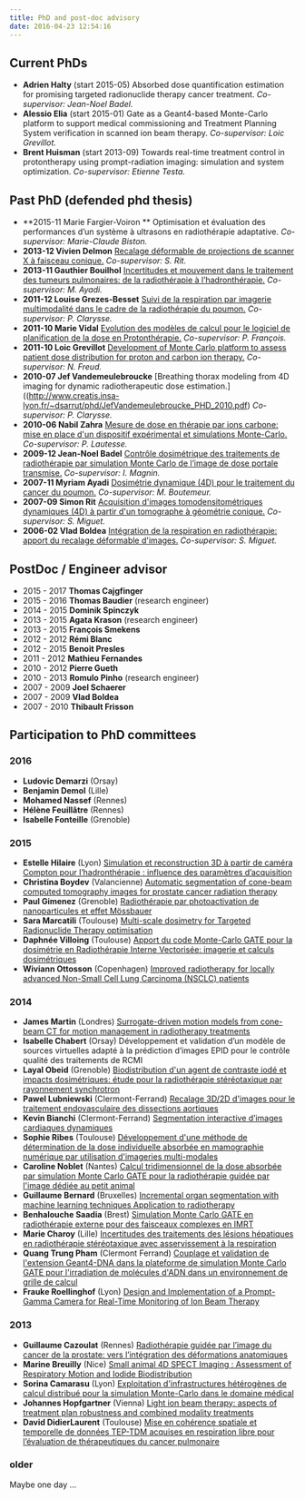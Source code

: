 ```yaml
---
title: PhD and post-doc advisory
date: 2016-04-23 12:54:16
---
```


<!-- * [Current PhDs](#current_phd) -->
<!-- * [Past PhDs](#past_phd) -->
<!-- * [PostDoc](#postdoc) -->
<!-- * [Participation to PhD committees](#committees) -->

<!-- toc -->

<a name="current_phd"></a>
## Current PhDs

* **Adrien Halty** (start 2015-05)
    Absorbed dose quantification estimation for promising targeted radionuclide therapy cancer treatment.
*Co-supervisor:  Jean-Noel Badel.*
* **Alessio Elia** (start 2015-01)
   Gate as a Geant4-based Monte-Carlo platform to support medical commissioning and Treatment Planning System verification in scanned ion beam therapy.
*Co-supervisor:  Loic Grevillot.*
* **Brent Huisman** (start 2013-09)
   Towards real-time treatment control in protontherapy using prompt-radiation imaging: simulation and system optimization.
*Co-supervisor:  Etienne Testa.*

<a name="past_phd"></a>
## Past PhD (defended phd thesis)

* **2015-11  Marie Fargier-Voiron **
Optimisation et évaluation des performances d’un système à ultrasons en radiothérapie adaptative.
*Co-supervisor:  Marie-Claude Biston.*
* **2013-12  Vivien Delmon**
[Recalage déformable de projections de scanner X à faisceau conique.](https://www.creatis.insa-lyon.fr/site/en/www.creatis.insa-lyon.fr/_srit/biblio/delmon2013a.html)
*Co-supervisor:  S. Rit.*
* **2013-11 Gauthier Bouilhol**
[Incertitudes et mouvement dans le traitement des tumeurs pulmonaires: de la radiothérapie à l’hadronthérapie.](http://www.creatis.insa-lyon.fr/~dsarrut/articles/Bouilhol-phd-2013.pdf)
*Co-supervisor:  M. Ayadi.*
* **2011-12 Louise Grezes-Besset**
[Suivi de la respiration par imagerie multimodalité dans le cadre de la radiothérapie du poumon.](http://www.creatis.insa-lyon.fr/~dsarrut/phd/LouiseGrezesBesset_PHD_2011.pdf)
*Co-supervisor:  P. Clarysse.*
* **2011-10 Marie Vidal**
[Evolution des modèles de calcul pour le logiciel de planification de la dose en Protonthérapie.](http://www.creatis.insa-lyon.fr/~dsarrut/phd/MarieVidal_PhD_2011.pdf)
*Co-supervisor:  P. François.*
* **2011-10 Loic Grevillot**
[Development of Monte Carlo platform to assess patient dose distribution for proton and carbon ion therapy.](http://www.creatis.insa-lyon.fr/~dsarrut/phd/LoicGrevillot_PhD_2011.pdf)
*Co-supervisor:  N. Freud.*
* **2010-07 Jef Vandemeulebroucke**
[Breathing thorax modeling from 4D imaging for dynamic radiotherapeutic dose estimation.]((http://www.creatis.insa-lyon.fr/~dsarrut/phd/JefVandemeulebroucke_PHD_2010.pdf)
*Co-supervisor:  P. Clarysse.*
* **2010-06 Nabil Zahra**
[Mesure de dose en thérapie par ions carbone: mise en place d'un dispositif expérimental et simulations Monte­-Carlo.](http://www.creatis.insa-lyon.fr/~dsarrut/phd/NabilZahra_PHD_2010.pdf)
*Co-supervisor:  P. Lautesse.*
* **2009-12 Jean-Noel Badel**
[Contrôle dosimétrique des traitements de radiothérapie par simulation Monte Carlo de l’image de dose portale transmise.](http://www.creatis.insa-lyon.fr/~dsarrut/phd/JeanNoelBadel_PHD_2009.pdf)
*Co-supervisor:  I. Magnin.*
* **2007-11 Myriam Ayadi**
[Dosimétrie dynamique (4D) pour le traitement du cancer du poumon.](http://www.creatis.insa-lyon.fr/~dsarrut/phd/MyriamAyadi_PHD_2007.pdf)
*Co-supervisor:  M. Boutemeur.*
* **2007-09 Simon Rit**
[Acquisition d'images tomodensitométriques dynamiques (4D) à partir d'un tomographe à géométrie conique.](http://liris.cnrs.fr/Documents/Liris-3354.pdf)
*Co-supervisor:  S. Miguet.*
* **2006-02 Vlad Boldea**
[Intégration de la respiration en radiothérapie: apport du recalage déformable d'images.](http://www.creatis.insa-lyon.fr/~dsarrut/phd/VladBoldea_PhD_2006.pdf)
*Co-supervisor:  S. Miguet.*

<a name="postdoc"></a>
## PostDoc / Engineer advisor

* 2015 - 2017 **Thomas Cajgfinger**
* 2015 - 2016 **Thomas Baudier** (research engineer)
* 2014 - 2015 **Dominik Spinczyk**
* 2013 - 2015 **Agata Krason** (research engineer)
* 2013 - 2015 **François Smekens**
* 2012 - 2012 **Rémi Blanc**
* 2012 - 2015 **Benoit Presles**
* 2011 - 2012 **Mathieu Fernandes**
* 2010 - 2012 **Pierre Gueth**
* 2010 - 2013 **Romulo Pinho** (research engineer)
* 2007 - 2009 **Joel Schaerer**
* 2007 - 2009 **Vlad Boldea**
* 2007 - 2010 **Thibault Frisson**


<a name="committees"></a>
## Participation to PhD committees


### 2016


* **Ludovic Demarzi** (Orsay)
* **Benjamin Demol** (Lille)
* **Mohamed Nassef** (Rennes)
* **Hélène Feuillâtre** (Rennes)
* **Isabelle Fonteille** (Grenoble)

### 2015

* **Estelle Hilaire** (Lyon)
[Simulation et reconstruction 3D à partir de caméra Compton pour l’hadronthérapie : influence des paramètres d’acquisition](https://www.creatis.insa-lyon.fr/~dsarrut/phd-reviews/Estelle-Hilaire-2015.pdf)
* **Christina Boydev** (Valancienne)
[Automatic segmentation of cone-beam computed tomography images for prostate cancer radiation therapy](https://www.creatis.insa-lyon.fr/~dsarrut/phd-reviews/Christina-Boydev-2015.pdf)
* **Paul Gimenez** (Grenoble)
[Radiothérapie par photoactivation de nanoparticules et effet Mössbauer](https://www.creatis.insa-lyon.fr/~dsarrut/phd-reviews/Paul-Gimenez-2015.pdf)
* **Sara Marcatili** (Toulouse)
[Multi-scale dosimetry for Targeted Radionuclide Therapy optimisation](https://www.creatis.insa-lyon.fr/~dsarrut/phd-reviews/Sara-Marcatili-2015.pdf)
* **Daphnée Villoing** (Toulouse)
[Apport du code Monte-Carlo GATE pour la dosimétrie en Radiothérapie Interne Vectorisée: imagerie et calculs dosimétriques](https://www.creatis.insa-lyon.fr/~dsarrut/phd-reviews/Daphnee-Villoing-2015.pdf)
* **Wiviann Ottosson** (Copenhagen)
[Improved radiotherapy for locally advanced Non-Small Cell Lung Carcinoma (NSCLC) patients](https://www.creatis.insa-lyon.fr/~dsarrut/phd-reviews/Wiviann-Ottosson-2015.pdf)

### 2014

* **James Martin** (Londres)
[Surrogate-driven motion models from cone-beam CT for motion management in radiotherapy treatments](https://www.creatis.insa-lyon.fr/~dsarrut/phd-reviews/James-Martin-2014.pdf)
* **Isabelle Chabert** (Orsay)
Développement et validation d’un modèle de sources virtuelles adapté à la prédiction d’images EPID pour le contrôle qualité des traitements de RCMI
* **Layal Obeid** (Grenoble)
[Biodistribution d'un agent de contraste iodé et impacts dosimétriques: étude pour la radiothérapie stéréotaxique par rayonnement synchrotron](https://www.creatis.insa-lyon.fr/~dsarrut/phd-reviews/Layal-Obeid-2014.pdf)
* **Pawel Lubniewski** (Clermont-Ferrand)
[Recalage 3D/2D d'images pour le traitement endovasculaire des dissections aortiques](https://www.creatis.insa-lyon.fr/~dsarrut/phd-reviews/Pawel-Lubniewski-2014.pdf)
* **Kevin Bianchi** (Clermont-Ferrand)
[Segmentation interactive d’images cardiaques dynamiques](https://www.creatis.insa-lyon.fr/~dsarrut/phd-reviews/Kevin-Bianchi-2014.pdf)
* **Sophie Ribes** (Toulouse)
[Développement d'une méthode de détermination de la dose individuelle absorbée en mamographie numérique par utilisation d'imageries multi-modales](https://www.creatis.insa-lyon.fr/~dsarrut/phd-reviews/Sophie-Ribes-2014.pdf)
* **Caroline Noblet** (Nantes)
[Calcul tridimensionnel de la dose absorbée par simulation Monte Carlo GATE pour la radiothérapie guidée par l'image dédiée au petit animal](https://www.creatis.insa-lyon.fr/~dsarrut/phd-reviews/Caroline-Noblet-2014.pdf)
* **Guillaume Bernard** (Bruxelles)
[Incremental organ segmentation with machine learning techniques Application to radiotherapy](https://www.creatis.insa-lyon.fr/~dsarrut/phd-reviews/Guillaume-Bernard-2014.pdf)
* **Benhalouche Saadia** (Brest)
[Simulation Monte Carlo GATE en radiothérapie externe pour des faisceaux complexes en IMRT](https://www.creatis.insa-lyon.fr/~dsarrut/phd-reviews/Saadia-Benhalouche-2014.pdf)
* **Marie Charoy** (Lille)
[Incertitudes des traitements des lésions hépatiques en radiothérapie stéréotaxique avec asservissement à la respiration](https://www.creatis.insa-lyon.fr/~dsarrut/phd-reviews/Marie-Charoy-2014.pdf)
* **Quang Trung Pham** (Clermont Ferrand)
[Couplage et validation de l'extension Geant4-DNA dans la plateforme de simulation Monte Carlo GATE pour l'irradiation de molécules d'ADN dans un environnement de grille de calcul](https://www.creatis.insa-lyon.fr/~dsarrut/phd-reviews/Quang-Trung-Pham-2014.pdf)
* **Frauke Roellinghof** (Lyon)
[Design and Implementation of a Prompt-Gamma Camera for Real-Time Monitoring of Ion Beam Therapy](https://www.creatis.insa-lyon.fr/~dsarrut/phd-reviews/Frauke-Roellinghoff-2014.pdf)

### 2013

* **Guillaume Cazoulat** (Rennes)
[Radiothérapie guidée par l’image du cancer de la prostate: vers l’intégration des déformations anatomiques](https://www.creatis.insa-lyon.fr/~dsarrut/phd-reviews/Guillaume-Cazoulat-2013.pdf)
* **Marine Breuilly** (Nice)
[Small animal 4D SPECT Imaging : Assessment of Respiratory Motion and Iodide Biodistribution](https://www.creatis.insa-lyon.fr/~dsarrut/phd-reviews/Marine-Breuilly-2013.pdf)
* **Sorina Camarasu** (Lyon)
[Exploitation d'infrastructures hétérogènes de calcul distribué pour la simulation Monte-Carlo dans le domaine médical](https://www.creatis.insa-lyon.fr/~dsarrut/phd-reviews/Sorina-Camarasu-2013.pdf)
* **Johannes Hopfgartner** (Vienna)
[Light ion beam therapy: aspects of treatment plan robustness and combined modality treatments](https://www.creatis.insa-lyon.fr/~dsarrut/phd-reviews/Johannes-Hopfgartner-2013.pdf)
* **David DidierLaurent** (Toulouse)
[Mise en cohérence spatiale et temporelle de données TEP-TDM acquises en respiration libre pour l’évaluation de thérapeutiques du cancer pulmonaire](https://www.creatis.insa-lyon.fr/~dsarrut/phd-reviews/David-DidierLaurent-2013.pdf)

### older

Maybe one day ...
